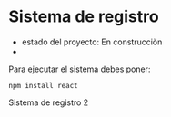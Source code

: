 <h1> Sistema de registro </h1>

- estado del proyecto: En construcciòn
- 

Para ejecutar el sistema debes poner:

``npm install react``

Sistema de registro 2
